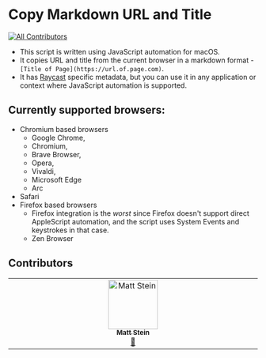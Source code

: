 # Copy Markdown URL and Title
<!-- ALL-CONTRIBUTORS-BADGE:START - Do not remove or modify this section -->
[![All Contributors](https://img.shields.io/badge/all_contributors-1-orange.svg?style=flat-square)](#contributors-)
<!-- ALL-CONTRIBUTORS-BADGE:END -->

- This script is written using JavaScript automation for macOS. 
- It copies URL and title from the current browser in a markdown format - `[Title of Page](https://url.of.page.com)`. 
- It has [Raycast](https://www.raycast.com/) specific metadata, but you can use it in any application or context where JavaScript automation is supported.

## Currently supported browsers:
- Chromium based browsers
  - Google Chrome,
  - Chromium,
  - Brave Browser,
  - Opera,
  - Vivaldi,
  - Microsoft Edge
  - Arc
- Safari
- Firefox based browsers
  - Firefox integration is the *worst* since Firefox doesn't support direct AppleScript automation, and the script uses System Events and keystrokes in that case.
  - Zen Browser

## Contributors

<!-- ALL-CONTRIBUTORS-LIST:START - Do not remove or modify this section -->
<!-- prettier-ignore-start -->
<!-- markdownlint-disable -->
<table>
  <tbody>
    <tr>
      <td align="center" valign="top" width="14.28%"><a href="https://mattstein.com"><img src="https://avatars.githubusercontent.com/u/2488775?v=4?s=100" width="100px;" alt="Matt Stein"/><br /><sub><b>Matt Stein</b></sub></a><br /><a href="https://github.com/chodorowicz/copy-markdown-url-and-title/commits?author=mattstein" title="Documentation">📖</a></td>
    </tr>
  </tbody>
</table>

<!-- markdownlint-restore -->
<!-- prettier-ignore-end -->

<!-- ALL-CONTRIBUTORS-LIST:END -->
<!-- prettier-ignore-start -->
<!-- markdownlint-disable -->

<!-- markdownlint-restore -->
<!-- prettier-ignore-end -->

<!-- ALL-CONTRIBUTORS-LIST:END -->
